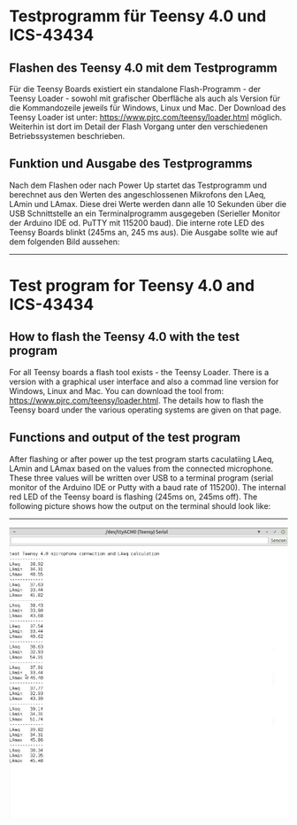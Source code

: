 # Testprogramm für Teensy 4.0 und ICS-43434

## Flashen des Teensy 4.0 mit dem Testprogramm

Für die Teensy Boards existiert ein standalone Flash-Programm - der Teensy Loader - sowohl mit grafischer Oberfläche als auch als Version für die Kommandozeile jeweils für Windows, Linux und Mac. Der Download des Teensy Loader ist unter: https://www.pjrc.com/teensy/loader.html möglich. Weiterhin ist dort im Detail der Flash Vorgang unter den verschiedenen Betriebssystemen beschrieben.

## Funktion und Ausgabe des Testprogramms

Nach dem Flashen oder nach Power Up startet das Testprogramm und berechnet aus den Werten des angeschlossenen Mikrofons den LAeq, LAmin und LAmax. Diese drei Werte werden dann alle 10 Sekunden über die USB Schnittstelle an ein Terminalprogramm ausgegeben (Serieller Monitor der Arduino IDE od. PuTTY mit 115200 baud). Die interne rote LED des Teensy Boards blinkt (245ms an, 245 ms aus). Die Ausgabe sollte wie auf dem folgenden Bild aussehen:

------------------------------------------------------------------------

# Test program for Teensy 4.0 and ICS-43434

## How to flash the Teensy 4.0 with the test program

For all Teensy boards a flash tool exists - the Teensy Loader. There is a version with a graphical user interface and also a commad line version for Windows, Linux and Mac. You can download the tool from: https://www.pjrc.com/teensy/loader.html. The details how to flash the Teensy board under the various operating systems are given on that page.

## Functions and output of the test program

After flashing or after power up the test program starts caculatiing LAeq, LAmin and LAmax based on the values from the connected microphone. These three values will be written over USB to a terminal program (serial monitor of the Arduino IDE or Putty with a baud rate of 115200). The internal red LED of the Teensy board is flashing (245ms on, 245ms off). The following picture shows how the output on the terminal should look like:

------------------------------------------------------------------------

<img src="images/Image 1.jpg"><br>

